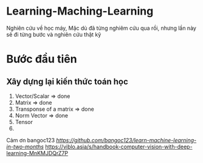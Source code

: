 # Learning-Maching-Learning
Nghiên cứu về học máy, Mặc dù đã từng nghiêm cứu qua rồi, nhưng lần này sẽ đi từng bước và nghiên cứu thật kỹ

# Bước đầu tiên
## Xây dựng lại kiến thức toán học
1. Vector/Scalar => done
2. Matrix => done
3. Transponse of a matrix => done
4. Norm Vector => done
5. Tensor
6. 









Cảm ơn bangoc123
*https://github.com/bangoc123/learn-machine-learning-in-two-months*
https://viblo.asia/s/handbook-computer-vision-with-deep-learning-MnKMJDQrZ7P
